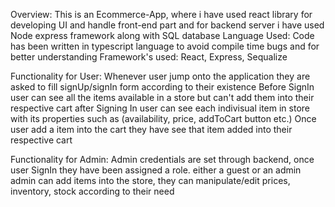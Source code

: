 Overview: This is an Ecommerce-App, where i have used react library for developing UI and handle front-end part and for backend server i have used Node express framework along with SQL database
Language Used: Code has been written in typescript language to avoid compile time bugs and for better understanding
Framework's used: React, Express, Sequalize

Functionality for User:
Whenever user jump onto the application they are asked to fill signUp/signIn form according to their existence
Before SignIn user can see all the items available in a store but can't add them into their respective cart
after Signing In user can see each indivisual item in store with its properties such as (availability, price, addToCart button etc.)
Once user add a item into the cart they have see that item added into their respective cart

Functionality for Admin:
Admin credentials are set through backend, once user SignIn they have been assigned a role. either a guest or an admin
admin can add items into the store, they can manipulate/edit prices, inventory, stock according to their need



